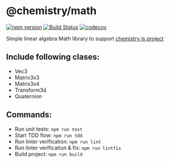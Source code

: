 # @chemistry/math

[![npm version](https://badge.fury.io/js/%40chemistry%2Fmath.svg)](https://badge.fury.io/js/%40chemistry%2Fmath)
[![Build Status](https://travis-ci.com/chemistry/chem-js-lib.svg?branch=master)](https://travis-ci.org/chemistry/chem-js-lib)
[![codecov](https://codecov.io/gh/chemistry/math/branch/master/graph/badge.svg)](https://codecov.io/gh/chemistry/math)

Simple linear algebra Math library to support [chemistry js project](http://vreshch.com/chemistry-js.html)

## Include following clases:
  * Vec3
  * Matrix3x3
  * Matrix3x4
  * Transform3d
  * Quaternion

## Commands:
  * Run unit tests: `npm run test`
  * Start TDD flow: `npm run tdd`
  * Run linter verification: `npm run lint`
  * Run linter verification & fix: `npm run lintfix`
  * Build project: `npm run build`
